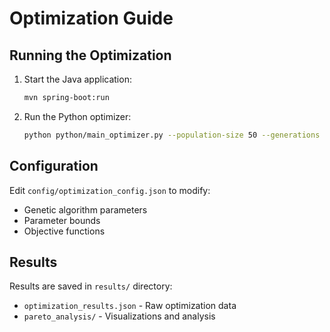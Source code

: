 # Optimization Guide

## Running the Optimization

1. Start the Java application:
   ```bash
   mvn spring-boot:run
   ```

2. Run the Python optimizer:
   ```bash
   python python/main_optimizer.py --population-size 50 --generations 100
   ```

## Configuration

Edit `config/optimization_config.json` to modify:
- Genetic algorithm parameters
- Parameter bounds
- Objective functions

## Results

Results are saved in `results/` directory:
- `optimization_results.json` - Raw optimization data
- `pareto_analysis/` - Visualizations and analysis
